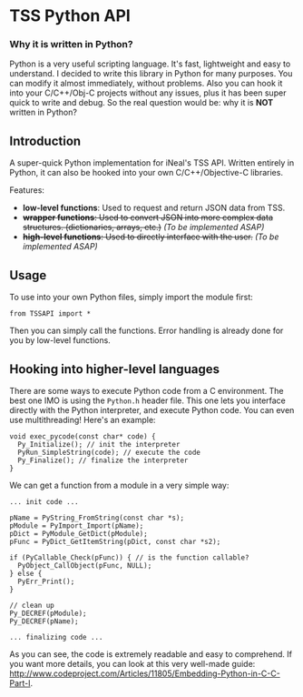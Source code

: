 TSS Python API
==============

### Why it is written in Python?
Python is a very useful scripting language. It's fast, lightweight and easy to understand. I decided to write this library in Python for many purposes. You can modify it almost immediately, without problems. Also you can hook it into your C/C++/Obj-C projects without any issues, plus it has been super quick to write and debug. 
So the real question would be: why it is **NOT** written in Python? 

Introduction
------------

A super-quick Python implementation for iNeal's TSS API. Written entirely in Python, it can also be hooked into your own C/C++/Objective-C libraries.

Features:

- **low-level functions**: Used to request and return JSON data from TSS.
- ~~**wrapper functions**: Used to convert JSON into more complex data structures. (dictionaries, arrays, etc.)~~ *(To be implemented ASAP)*
- ~~**high-level functions**: Used to directly interface with the user.~~ *(To be implemented ASAP)*

Usage
-----

To use into your own Python files, simply import the module first:

  `from TSSAPI import *`

Then you can simply call the functions. Error handling is already done for you by low-level functions.

Hooking into higher-level languages
-----------------------------------

There are some ways to execute Python code from a C environment. The best one IMO is using the `Python.h` header file. This one lets you interface directly with the Python interpreter, and execute Python code. You can even use multithreading! Here's an example:

```
void exec_pycode(const char* code) {
  Py_Initialize(); // init the interpreter
  PyRun_SimpleString(code); // execute the code
  Py_Finalize(); // finalize the interpreter
}
```

We can get a function from a module in a very simple way:

```
... init code ...

pName = PyString_FromString(const char *s);
pModule = PyImport_Import(pName);
pDict = PyModule_GetDict(pModule);
pFunc = PyDict_GetItemString(pDict, const char *s2);

if (PyCallable_Check(pFunc)) { // is the function callable?
  PyObject_CallObject(pFunc, NULL);
} else {
  PyErr_Print();
}

// clean up
Py_DECREF(pModule);
Py_DECREF(pName);

... finalizing code ...
```

As you can see, the code is extremely readable and easy to comprehend. If you want more details, you can look at this very well-made guide: http://www.codeproject.com/Articles/11805/Embedding-Python-in-C-C-Part-I.


